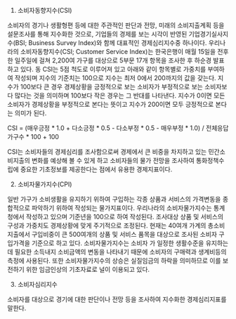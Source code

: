1. 소비자동향지수(CSI)

소비자의 경기나 생활형편 등에 대한 주관적인 판단과 전망, 미래의 소비지출계획 등을 설문조사를 통해 지수화한 것으로, 기업들의 경제를 보는 시각이 반영된 기업경기실사지수(BSI; Business Survey Index)와 함께 대표적인 경제심리지수중 하나이다.
우리나라의 소비자동향지수(CSI; Customer Service Index)는 한국은행이 매월 15일을 전후한 일주일에 걸쳐 2,200여 가구를 대상으로 5부문 17개 항목을 조사한 후 하순경 발표하고 있다.
동 CSI는 5점 척도로 이루어져 있고 아래와 같이 항목별로 가중치를 부여하여 작성되며 지수의 기준치는 100으로 지수는 최저 0에서 200까지의 값을 갖는다.
지수가 100보다 큰 경우 경제상황을 긍정적으로 보는 소비자가 부정적으로 보는 소비자보다 많다는 것을 의미하며 100보다 작은 경우는 그 반대를 나타낸다.
지수가 0이면 모든 소비자가 경제상황을 부정적으로 본다는 뜻이고 지수가 200이면 모두 긍정적으로 본다는 의미가 된다.

CSI = (매우긍정 * 1.0 + 다소긍정 * 0.5 - 다소부정 * 0.5 - 매우부정 * 1.0) / 전체응답가구수 * 100 + 100

CSI는 소비자들의 경제심리를 조사함으로써 경제에서 큰 비중을 차지하고 있는 민간소비지출의 변화를 예상해 볼 수 있게 하고 소비자들의 물가 전망을 조사하여 통화정책수립에 중요한 기초정보를 제공한다는 점에서 유용한 경제지표이다.

2. 소비자물가지수(CPI)

일반 가구가 소비생활을 유지하기 위하여 구입하는 각종 상품과 서비스의 가격변동을 종합적으로 파악하기 위하여 작성되는 물가지표이다.
우리나라의 소비자물가지수는 통계청에서 작성하고 있으며 기준년을 100으로 하여 작성된다.
조사대상 상품 및 서비스의 구성과 가중치도 경제상황에 맞게 주기적으로 조정된다.
현재는 40여개 가계의 총소비지출에서 구입비중이 큰 500여개의 상품 및 서비스 품목을 대상으로 조사된 소비자 구입가격을 기준으로 하고 있다.
소비자물가지수는 소비자    가 일정한 생활수준을 유지하는 데 필요한 소득내지 소비금액의 변동을 나타내기 때문에 소비자의 구매력과 생계비등의 측정에 사용된다.
또한 소비자물가지수의 상승은 실질임금의 하락을 의미하므로 이를 보전하기 위한 임금인상의 기초자료로 널이 이용되고 있다.

3. 소비자심리지수

소비자를 대상으로 경기에 대한 판단이나 전망 등을 조사하여 지수화한 경제심리지표를 말한다.
